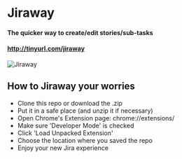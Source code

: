 # Jiraway
#### The quicker way to create/edit stories/sub-tasks
#### http://tinyurl.com/jiraway

<img src="https://ucc728cef61df3dcfb98887b2909.previews.dropboxusercontent.com/p/thumb/AA_tAimXfU4VMOWTUVSZ9TVNs0JOQwLfDnVKGsnLDHowf1DMmOMXbxbmkwaQqIPN7WkpvrUEATvUHec9ePII6HB2WEUb10T4Er7tJeNzip5OiR5ofRD8kv2eGSKsFi-wtpXsvCXrHkhyIVzhvwgzDn07x4y23Zr20R6BIkj9BxDDBao3IBprqMhfPGUOnn6FugmpGDhXz0CGe8USs-xbZMrxPNXYXqP73j5sav6gP2QxQYWVtggp4yyTiUsZj5rp6I9K_ETn8aEa-RY53OiL5MO4aQ1opbVbzV4OkU0zaBowEKb3ePnUxY-hZIAuyZQPTTjHuo6j9UW_eA9Mf1S3SqmqApokB04uODw0tchSsLMosDisjq_rhNnyNhKHALrMClY72L-dwB7cM5925lW9_PPQ/p.png" alt="Jiraway"/>

## How to Jiraway your worries

- Clone this repo or download the .zip
- Put it in a safe place (and unzip it if necessary)
- Open Chrome's Extension page: chrome://extensions/
- Make sure 'Developer Mode' is checked
- Click 'Load Unpacked Extension'
- Choose the location where you saved the repo
- Enjoy your new Jira experience
